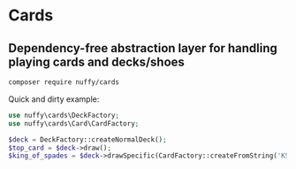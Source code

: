 # Cards

## Dependency-free abstraction layer for handling playing cards and decks/shoes

```sh
composer require nuffy/cards
```

Quick and dirty example:

```php
use nuffy\cards\DeckFactory;
use nuffy\cards\Card\CardFactory;

$deck = DeckFactory::createNormalDeck();
$top_card = $deck->draw();
$king_of_spades = $deck->drawSpecific(CardFactory::createFromString('KS'));
```